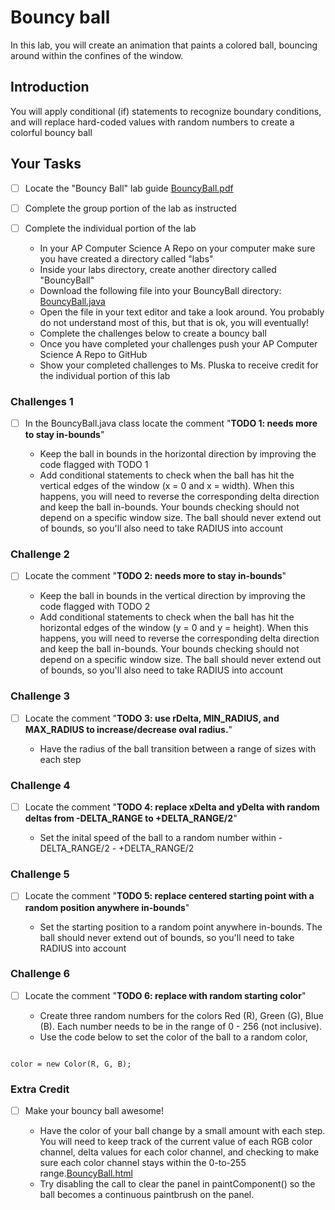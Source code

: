 # Bouncy ball
In this lab, you will create an animation that paints a colored ball, bouncing around within the confines of the window.

## Introduction
You will apply conditional (if) statements to recognize boundary conditions, and will replace hard-coded values with random numbers to create a colorful bouncy ball

## Your Tasks

- [ ] Locate the "Bouncy Ball" lab guide [BouncyBall.pdf](BouncyBall.pdf)

- [ ] Complete the group portion of the lab as instructed

- [ ] Complete the individual portion of the lab

	* In your AP Computer Science A Repo on your computer make sure you have created a directory called "labs"
	* Inside your labs directory, create another directory called "BouncyBall"
	* Download the following file into your BouncyBall directory: [BouncyBall.java](BouncyBall.java)
	* Open the file in your text editor and take a look around.  You probably do not understand most of this, but that is ok, you will eventually!
	* Complete the challenges below to create a bouncy ball
	* Once you have completed your challenges push your AP Computer Science A Repo to GitHub
	* Show your completed challenges to Ms. Pluska to receive credit for the individual portion of this lab

### Challenges 1

- [ ] In the BouncyBall.java class locate the comment "**TODO 1: needs more to stay in-bounds**"

	* Keep the ball in bounds in the horizontal direction by improving the code flagged with TODO 1 
	* Add conditional statements to check when the ball has hit the vertical edges of the window (x = 0 and x = width). When this happens, you will need to reverse the corresponding delta direction and keep the ball in-bounds. Your bounds checking should not depend on a specific window size. The ball should never extend out of bounds, so you'll also need to take RADIUS into account

### Challenge 2

- [ ] Locate the comment "**TODO 2: needs more to stay in-bounds**"

	* Keep the ball in bounds in the vertical direction by improving the code flagged with TODO 2 
	* Add conditional statements to check when the ball has hit the horizontal edges of the window (y = 0 and y = height). When this happens, you will need to reverse the corresponding delta direction and keep the ball in-bounds. Your bounds checking should not depend on a specific window size. The ball should never extend out of bounds, so you'll also need to take RADIUS into account

### Challenge 3

- [ ]  Locate the comment "**TODO 3: use rDelta, MIN_RADIUS, and MAX_RADIUS to increase/decrease oval radius.**"
        
	* Have the radius of the ball transition between a range of sizes with each step 

### Challenge 4

- [ ] Locate the comment "**TODO 4: replace xDelta and yDelta with random deltas from -DELTA_RANGE to +DELTA_RANGE/2**"

	* Set the inital speed of the ball to a random number within -DELTA_RANGE/2 - +DELTA_RANGE/2

### Challenge 5

- [ ] Locate the comment "**TODO 5: replace centered starting point with a random position anywhere in-bounds**"

	* Set the starting position to a random point anywhere in-bounds.  The ball should never extend out of bounds, so you'll need to take RADIUS into account

### Challenge 6

- [ ] Locate the comment "**TODO 6: replace with random starting color**"

	* Create three random numbers for the colors Red (R), Green (G), Blue (B).  Each number needs to be in the range of 0 - 256 (not inclusive).  
	* Use the code below to set the color of the ball to a random color, 

```

color = new Color(R, G, B);

```

### Extra Credit

- [ ] Make your bouncy ball awesome! 

	* Have the color of your ball change by a small amount with each step. You will need to keep track of the current value of each RGB color channel, delta values for each color channel, and checking to make sure each color channel stays within the 0-to-255 range.[BouncyBall.html](BouncyBall.html)
	* Try disabling the call to clear the panel in paintComponent() so the ball becomes a continuous paintbrush on the panel.




















